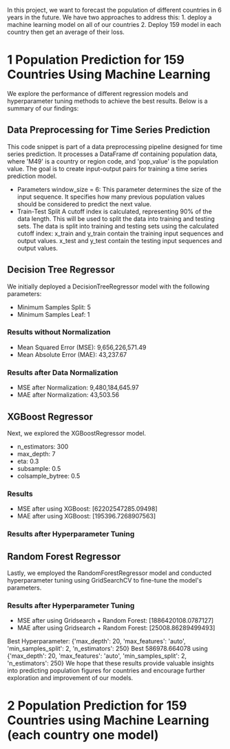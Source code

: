 
In this project, we want to forecast the population of different countries in 6 years in the future. We have two approaches to address this: 1. deploy a machine learning model on all of our countries
2. Deploy 159 model in each country then get an average of their loss.
 
# 1 Population Prediction for 159 Countries Using Machine Learning

 We explore the performance of different regression models and hyperparameter tuning methods to achieve the best results. Below is a summary of our findings:
 ## Data Preprocessing for Time Series Prediction
This code snippet is part of a data preprocessing pipeline designed for time series prediction. It processes a DataFrame df containing population data, where 'M49' is a country or region code, and 'pop_value' is the population value. The goal is to create input-output pairs for training a time series prediction model.

- Parameters
window_size = 6: This parameter determines the size of the input sequence. It specifies how many previous population values should be considered to predict the next value.
- Train-Test Split
A cutoff index is calculated, representing 90% of the data length. This will be used to split the data into training and testing sets.
The data is split into training and testing sets using the calculated cutoff index:
x_train and y_train contain the training input sequences and output values.
x_test and y_test contain the testing input sequences and output values.

## Decision Tree Regressor

We initially deployed a DecisionTreeRegressor model with the following parameters:

- Minimum Samples Split: 5
- Minimum Samples Leaf: 1

### Results without Normalization
- Mean Squared Error (MSE): 9,656,226,571.49
- Mean Absolute Error (MAE): 43,237.67

### Results after Data Normalization
- MSE after Normalization: 9,480,184,645.97
- MAE after Normalization: 43,503.56

## XGBoost Regressor

Next, we explored the XGBoostRegressor model.
- n_estimators: 300
- max_depth: 7
- eta: 0.3
- subsample: 0.5
- colsample_bytree: 0.5

### Results 
- MSE after using XGBoost: [62202547285.09498]
- MAE after using XGBoost: [195396.7268907563]

### Results after Hyperparameter Tuning


## Random Forest Regressor

Lastly, we employed the RandomForestRegressor model and conducted hyperparameter tuning using GridSearchCV to fine-tune the model's parameters.

### Results after Hyperparameter Tuning
- MSE after using Gridsearch + Random Forest: [1886420108.0787127]
- MAE after using Gridsearch + Random Forest: [25008.86289499493]

Best Hyperparameter:  {'max_depth': 20, 'max_features': 'auto', 'min_samples_split': 2, 'n_estimators': 250}
Best 586978.664078 using {'max_depth': 20, 'max_features': 'auto', 'min_samples_split': 2, 'n_estimators': 250}
We hope that these results provide valuable insights into predicting population figures for countries and encourage further exploration and improvement of our models.

# 2 Population Prediction for 159 Countries using Machine Learning (each country one model)

  
